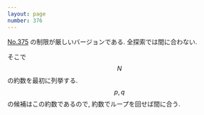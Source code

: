 ```yaml
---
layout: page
number: 376
---
```

[No.375](./y0375.html) の制限が厳しいバージョンである. 全探索では間に合わない.

そこで $$ N $$ の約数を最初に列挙する. $$ p, q $$ の候補はこの約数であるので, 約数でループを回せば間に合う.
